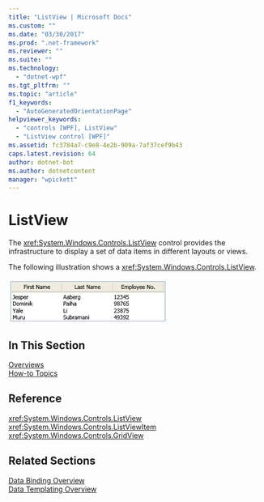 ```yaml
---
title: "ListView | Microsoft Docs"
ms.custom: ""
ms.date: "03/30/2017"
ms.prod: ".net-framework"
ms.reviewer: ""
ms.suite: ""
ms.technology: 
  - "dotnet-wpf"
ms.tgt_pltfrm: ""
ms.topic: "article"
f1_keywords: 
  - "AutoGeneratedOrientationPage"
helpviewer_keywords: 
  - "controls [WPF], ListView"
  - "ListView control [WPF]"
ms.assetid: fc3784a7-c9e8-4e2b-909a-7af37cef9b43
caps.latest.revision: 64
author: dotnet-bot
ms.author: dotnetcontent
manager: "wpickett"
---
```

# ListView
The <xref:System.Windows.Controls.ListView> control provides the infrastructure to display a set of data items in different layouts or views.  
  
 The following illustration shows a <xref:System.Windows.Controls.ListView>.  
  
 ![ListView with GridView output](../../../../docs/framework/wpf/controls/media/listviewgridview.JPG "ListViewGridView")  
  
## In This Section  
 [Overviews](../../../../docs/framework/wpf/controls/listview-overviews.md)  
 [How-to Topics](../../../../docs/framework/wpf/controls/listview-how-to-topics.md)  
  
## Reference  
 <xref:System.Windows.Controls.ListView>  
  <xref:System.Windows.Controls.ListViewItem>  
  <xref:System.Windows.Controls.GridView>  
  
## Related Sections  
 [Data Binding Overview](../../../../docs/framework/wpf/data/data-binding-overview.md)  
  [Data Templating Overview](../../../../docs/framework/wpf/data/data-templating-overview.md)